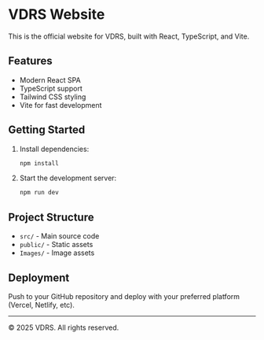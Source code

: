 # VDRS Website

This is the official website for VDRS, built with React, TypeScript, and Vite.

## Features
- Modern React SPA
- TypeScript support
- Tailwind CSS styling
- Vite for fast development

## Getting Started

1. Install dependencies:
   ```bash
   npm install
   ```
2. Start the development server:
   ```bash
   npm run dev
   ```

## Project Structure
- `src/` - Main source code
- `public/` - Static assets
- `Images/` - Image assets

## Deployment
Push to your GitHub repository and deploy with your preferred platform (Vercel, Netlify, etc).

---

© 2025 VDRS. All rights reserved. 